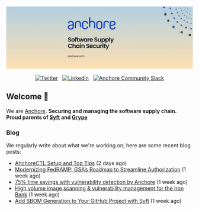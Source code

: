 <p align="center">
  <a href="https://anchore.com" target="_blank"><img src="https://raw.githubusercontent.com/anchore/.github/main/.github/banner.jpg"></a>
</p>
<p align="center">
  &nbsp;<a href="https://twitter.com/anchore" target="_blank"><img alt="Twitter" src="https://img.shields.io/badge/Twitter-303030?style=for-the-badge&logo=x&logoColor=%23ffffff"></a>&nbsp;
  &nbsp;<a href="https://www.linkedin.com/company/anchore" target="_blank"><img alt="LinkedIn" src="https://img.shields.io/badge/LinkedIn-1667be?style=for-the-badge&logo=linkedin&logoColor=%23ffffff"></a>&nbsp;
  &nbsp;<a href="https://anchore.com/slack" target="_blank"><img alt="Anchore Community Slack" src="https://img.shields.io/badge/Slack-4A154B?style=for-the-badge&logo=slack&logoColor=white"></a>&nbsp;
</p>

## Welcome 👋

We are [Anchore](https://anchore.com/).
**Securing and managing the software supply chain. Proud parents of [Syft](https://github.com/anchore/syft) and [Grype](https://github.com/anchore/grype)**

### Blog 

We regularly write about what we're working on; here are some recent blog posts:


- [AnchoreCTL Setup and Top Tips](https://anchore.com/blog/anchorectl-setup-and-top-tips/) (2 days ago)
- [Modernizing FedRAMP: GSA’s Roadmap to Streamline Authorization](https://anchore.com/blog/fedramp-compliance-modernization-2024-update/) (1 week ago)
- [75% time savings with vulnerability detection by Anchore](https://anchore.com/case-studies/75-time-savings-with-vulnerability-detection-by-anchore/) (1 week ago)
- [High volume image scanning &amp; vulnerability management for the Iron Bank](https://anchore.com/case-studies/high-volume-image-scanning-and-vulnerability-management-for-the-iron-bank/) (1 week ago)
- [Add SBOM Generation to Your GitHub Project with Syft](https://anchore.com/blog/add-sbom-generation-to-your-github-project-with-syft/) (1 week ago)
